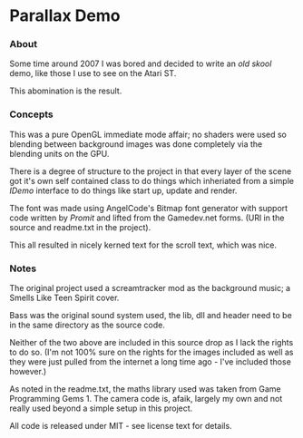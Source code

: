 # Parallax Demo

### About

Some time around 2007 I was bored and decided to write an *old skool* demo, like those I use to see on the Atari ST.

This abomination is the result.

### Concepts

This was a pure OpenGL immediate mode affair; no shaders were used so blending between background images was done completely via the blending units on the GPU.

There is a degree of structure to the project in that every layer of the scene got it's own self contained class to do things which inheriated from a simple *IDemo* interface to do things like start up, update and render.

The font was made using AngelCode's Bitmap font generator with support code written by *Promit* and lifted from the Gamedev.net forms. (URl in the source and readme.txt in the project).

This all resulted in nicely kerned text for the scroll text, which was nice.

### Notes

The original project used a screamtracker mod as the background music; a Smells Like Teen Spirit cover.

Bass was the original sound system used, the lib, dll and header need to be in the same directory as the source code.

Neither of the two above are included in this source drop as I lack the rights to do so.
(I'm not 100% sure on the rights for the images included as well as they were just pulled from the internet a long time ago - I've included those however.)

As noted in the readme.txt, the maths library used was taken from Game Programming Gems 1.
The camera code is, afaik, largely my own and not really used beyond a simple setup in this project.

All code is released under MIT - see license text for details.

